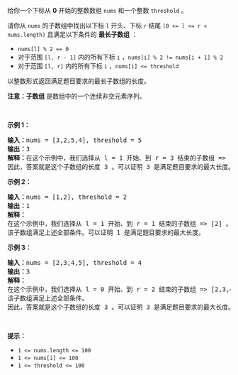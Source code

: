 <p>给你一个下标从 <strong>0</strong> 开始的整数数组 <code>nums</code> 和一个整数 <code>threshold</code> 。</p>

<p>请你从 <code>nums</code> 的子数组中找出以下标 <code>l</code> 开头、下标 <code>r</code> 结尾 <code>(0 &lt;= l &lt;= r &lt; nums.length)</code> 且满足以下条件的 <strong>最长子数组</strong> ：</p>

<ul>
	<li><code>nums[l] % 2 == 0</code></li>
	<li>对于范围&nbsp;<code>[l, r - 1]</code> 内的所有下标 <code>i</code> ，<code>nums[i] % 2 != nums[i + 1] % 2</code></li>
	<li>对于范围&nbsp;<code>[l, r]</code> 内的所有下标 <code>i</code> ，<code>nums[i] &lt;= threshold</code></li>
</ul>

<p>以整数形式返回满足题目要求的最长子数组的长度。</p>

<p><strong>注意：子数组</strong> 是数组中的一个连续非空元素序列。</p>

<p>&nbsp;</p>

<p><strong>示例 1：</strong></p>

<pre><strong>输入：</strong>nums = [3,2,5,4], threshold = 5
<strong>输出：</strong>3
<strong>解释：</strong>在这个示例中，我们选择从 l = 1 开始、到 r = 3 结束的子数组 =&gt; [2,5,4] ，满足上述条件。
因此，答案就是这个子数组的长度 3 。可以证明 3 是满足题目要求的最大长度。</pre>

<p><strong>示例 2：</strong></p>

<pre><strong>输入：</strong>nums = [1,2], threshold = 2
<strong>输出：</strong>1
<strong>解释：</strong>
在这个示例中，我们选择从 l = 1 开始、到 r = 1 结束的子数组 =&gt; [2] 。
该子数组满足上述全部条件。可以证明 1 是满足题目要求的最大长度。
</pre>

<p><strong>示例 3：</strong></p>

<pre><strong>输入：</strong>nums = [2,3,4,5], threshold = 4
<strong>输出：</strong>3
<strong>解释：</strong>
在这个示例中，我们选择从 l = 0 开始、到 r = 2 结束的子数组 =&gt; [2,3,4] 。 
该子数组满足上述全部条件。
因此，答案就是这个子数组的长度 3 。可以证明 3 是满足题目要求的最大长度。</pre>

<p>&nbsp;</p>

<p><strong>提示：</strong></p>

<ul>
	<li><code>1 &lt;= nums.length &lt;= 100 </code></li>
	<li><code>1 &lt;= nums[i] &lt;= 100 </code></li>
	<li><code>1 &lt;= threshold &lt;= 100</code></li>
</ul>
